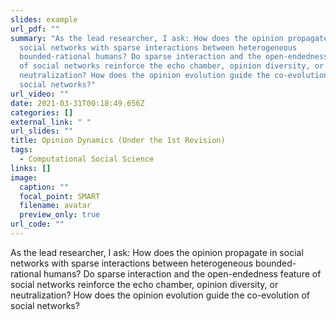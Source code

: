 ```yaml
---
slides: example
url_pdf: ""
summary: "As the lead researcher, I ask: How does the opinion propagate in
  social networks with sparse interactions between heterogeneous
  bounded-rational humans? Do sparse interaction and the open-endedness feature
  of social networks reinforce the echo chamber, opinion diversity, or
  neutralization? How does the opinion evolution guide the co-evolution of
  social networks?"
url_video: ""
date: 2021-03-31T00:18:49.656Z
categories: []
external_link: " "
url_slides: ""
title: Opinion Dynamics (Under the 1st Revision)
tags:
  - Computational Social Science
links: []
image:
  caption: ""
  focal_point: SMART
  filename: avatar
  preview_only: true
url_code: ""
---
```

As the lead researcher, I ask: How does the opinion propagate in social networks with sparse interactions between heterogeneous bounded-rational humans? Do sparse interaction and the open-endedness feature of social networks reinforce the echo chamber, opinion diversity, or neutralization? How does the opinion evolution guide the co-evolution of social networks?